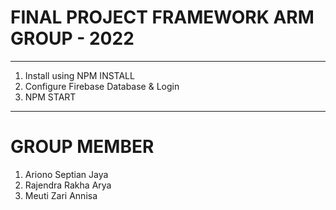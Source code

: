 # FINAL PROJECT FRAMEWORK ARM GROUP - 2022

___

1. Install using NPM INSTALL
2. Configure Firebase Database & Login 
3. NPM START 

___

# GROUP MEMBER

1. Ariono Septian Jaya
2. Rajendra Rakha Arya 
3. Meuti Zari Annisa
